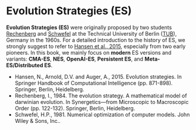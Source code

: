 # Evolution Strategies (ES)

**Evolution Strategies (ES)** were originally proposed by two students [Rechenberg](https://web.archive.org/web/20180425010001/http://www.bionik.tu-berlin.de/institut/xstart.htm) and [Schwefel](https://ls11-www.cs.tu-dortmund.de/people/schwefel/) at the Technical University of Berlin ([TUB](https://www.tu.berlin/en/)), Germany in the 1960s. For a detailed introduction to the history of ES, we strongly suggest to refer to [Hansen et al., 2015](), especially from two early pioneers. In this book, we mainly focus on **modern** ES versions and variants: **CMA-ES**, **NES**, **OpenAI-ES**, **Persistent ES**, and **Meta-ES/Distributed ES**.

* Hansen, N., Arnold, D.V. and Auger, A., 2015. Evolution strategies. In Springer Handbook of Computational Intelligence (pp. 871-898). Springer, Berlin, Heidelberg.
* Rechenberg, I., 1984. The evolution strategy. A mathematical model of darwinian evolution. In Synergetics—from Microscopic to Macroscopic Order (pp. 122-132). Springer, Berlin, Heidelberg.
* Schwefel, H.P., 1981. Numerical optimization of computer models. John Wiley & Sons, Inc..
